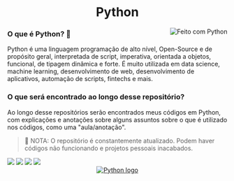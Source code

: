 <h1 align="center"> Python </h1>

<img align="right" alt="Feito com Python" src="https://img.shields.io/badge/Feito%20com-Python-blue?style=for-the-badge&logo=Python&logoColor=yellow"/>

<h3> O que é Python? 🧬 </h3> 
<p> Python é uma linguagem programação de alto nível, Open-Source e de propósito geral, interpretada de script, imperativa, orientada a objetos, funcional, de tipagem dinâmica e forte. É muito utilizada em data science, machine learning, desenvolvimento de web, desenvolvimento de aplicativos, automação de scripts, fintechs e mais. </p>

<h3> O que será encontrado ao longo desse repositório? </h3>
<p> Ao longo desse repositórios serão encontrados meus códigos em Python, com explicações e anotações sobre alguns assuntos sobre o que é utilizado nos códigos, como uma "aula/anotação". </p>

>🛑 NOTA: O repositório é constantemente atualizado. Podem haver códigos não funcionando e projetos pessoais inacabados.

<img src="https://img.shields.io/badge/Feito%20com-HTML5-e34c26?style=for-the-badge&logo=HTML5&logoColor=e34c26"/>
<img src="https://img.shields.io/badge/Feito%20com-CSS3-blue?style=for-the-badge&logo=CSS3&logoColor=blue"/>
<img src="https://img.shields.io/badge/Feito%20com-JavaScript-f0db4f?style=for-the-badge&logo=JavaScript&logoColor=f0db4f"/>
<img src="https://img.shields.io/badge/Feito%20com-Java-ffce00?style=for-the-badge&logo=Java&logoColor=ffce00"/>


<div align="center">  
<a href="https://www.python.org/">
<img alt="Python logo" src="https://upload.wikimedia.org/wikipedia/commons/thumb/f/f8/Python_logo_and_wordmark.svg/1280px-Python_logo_and_wordmark.svg.png"/></a>
</div>

